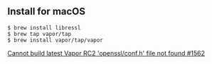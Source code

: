## Install for macOS

```
$ brew install libressl
$ brew tap vapor/tap
$ brew install vapor/tap/vapor
```

[Cannot build latest Vapor RC2 'openssl/conf.h' file not found #1562](https://github.com/vapor/vapor/issues/1562)
